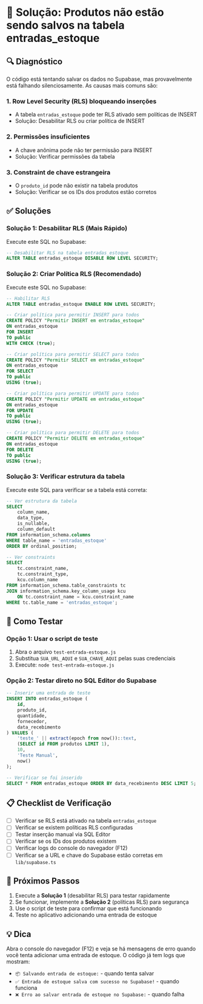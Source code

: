 # 🔧 Solução: Produtos não estão sendo salvos na tabela entradas_estoque

## 🔍 Diagnóstico

O código está tentando salvar os dados no Supabase, mas provavelmente está falhando silenciosamente. As causas mais comuns são:

### 1. **Row Level Security (RLS) bloqueando inserções**
   - A tabela `entradas_estoque` pode ter RLS ativado sem políticas de INSERT
   - Solução: Desabilitar RLS ou criar política de INSERT

### 2. **Permissões insuficientes**
   - A chave anônima pode não ter permissão para INSERT
   - Solução: Verificar permissões da tabela

### 3. **Constraint de chave estrangeira**
   - O `produto_id` pode não existir na tabela produtos
   - Solução: Verificar se os IDs dos produtos estão corretos

## ✅ Soluções

### Solução 1: Desabilitar RLS (Mais Rápido)

Execute este SQL no Supabase:

```sql
-- Desabilitar RLS na tabela entradas_estoque
ALTER TABLE entradas_estoque DISABLE ROW LEVEL SECURITY;
```

### Solução 2: Criar Política RLS (Recomendado)

Execute este SQL no Supabase:

```sql
-- Habilitar RLS
ALTER TABLE entradas_estoque ENABLE ROW LEVEL SECURITY;

-- Criar política para permitir INSERT para todos
CREATE POLICY "Permitir INSERT em entradas_estoque"
ON entradas_estoque
FOR INSERT
TO public
WITH CHECK (true);

-- Criar política para permitir SELECT para todos
CREATE POLICY "Permitir SELECT em entradas_estoque"
ON entradas_estoque
FOR SELECT
TO public
USING (true);

-- Criar política para permitir UPDATE para todos
CREATE POLICY "Permitir UPDATE em entradas_estoque"
ON entradas_estoque
FOR UPDATE
TO public
USING (true);

-- Criar política para permitir DELETE para todos
CREATE POLICY "Permitir DELETE em entradas_estoque"
ON entradas_estoque
FOR DELETE
TO public
USING (true);
```

### Solução 3: Verificar estrutura da tabela

Execute este SQL para verificar se a tabela está correta:

```sql
-- Ver estrutura da tabela
SELECT 
    column_name, 
    data_type, 
    is_nullable,
    column_default
FROM information_schema.columns
WHERE table_name = 'entradas_estoque'
ORDER BY ordinal_position;

-- Ver constraints
SELECT
    tc.constraint_name,
    tc.constraint_type,
    kcu.column_name
FROM information_schema.table_constraints tc
JOIN information_schema.key_column_usage kcu
    ON tc.constraint_name = kcu.constraint_name
WHERE tc.table_name = 'entradas_estoque';
```

## 🧪 Como Testar

### Opção 1: Usar o script de teste

1. Abra o arquivo `test-entrada-estoque.js`
2. Substitua `SUA_URL_AQUI` e `SUA_CHAVE_AQUI` pelas suas credenciais
3. Execute: `node test-entrada-estoque.js`

### Opção 2: Testar direto no SQL Editor do Supabase

```sql
-- Inserir uma entrada de teste
INSERT INTO entradas_estoque (
    id,
    produto_id,
    quantidade,
    fornecedor,
    data_recebimento
) VALUES (
    'teste_' || extract(epoch from now())::text,
    (SELECT id FROM produtos LIMIT 1),
    10,
    'Teste Manual',
    now()
);

-- Verificar se foi inserido
SELECT * FROM entradas_estoque ORDER BY data_recebimento DESC LIMIT 5;
```

## 📋 Checklist de Verificação

- [ ] Verificar se RLS está ativado na tabela `entradas_estoque`
- [ ] Verificar se existem políticas RLS configuradas
- [ ] Testar inserção manual via SQL Editor
- [ ] Verificar se os IDs dos produtos existem
- [ ] Verificar logs do console do navegador (F12)
- [ ] Verificar se a URL e chave do Supabase estão corretas em `lib/supabase.ts`

## 🎯 Próximos Passos

1. Execute a **Solução 1** (desabilitar RLS) para testar rapidamente
2. Se funcionar, implemente a **Solução 2** (políticas RLS) para segurança
3. Use o script de teste para confirmar que está funcionando
4. Teste no aplicativo adicionando uma entrada de estoque

## 💡 Dica

Abra o console do navegador (F12) e veja se há mensagens de erro quando você tenta adicionar uma entrada de estoque. O código já tem logs que mostram:
- `📦 Salvando entrada de estoque:` - quando tenta salvar
- `✅ Entrada de estoque salva com sucesso no Supabase!` - quando funciona
- `❌ Erro ao salvar entrada de estoque no Supabase:` - quando falha
